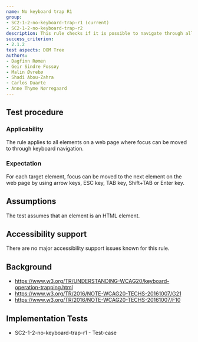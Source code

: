 ```yaml
---
name: No keyboard trap R1
group:
- SC2-1-2-no-keyboard-trap-r1 (current)
- SC2-1-2-no-keyboard-trap-r2
description: This rule checks if it is possible to navigate through all content on a web page using a keyboard without becoming trapped in any element or group of elements.
success_criterion: 
- 2.1.2
test aspects: DOM Tree
authors:
- Dagfinn Rømen
- Geir Sindre Fossøy
- Malin Øvrebø
- Shadi Abou-Zahra
- Carlos Duarte
- Anne Thyme Nørregaard
---
```


## Test procedure
### Applicability
The rule applies to all elements on a web page where focus can be moved to through keyboard navigation.

### Expectation
For each target element, focus can be moved to the next element on the web page by using arrow keys, ESC key, TAB key, Shift+TAB or Enter key.

## Assumptions
The test assumes that an element is an HTML element.

## Accessibility support
There are no major accessibility support issues known for this rule.

## Background
- https://www.w3.org/TR/UNDERSTANDING-WCAG20/keyboard-operation-trapping.html
- https://www.w3.org/TR/2016/NOTE-WCAG20-TECHS-20161007/G21
- https://www.w3.org/TR/2016/NOTE-WCAG20-TECHS-20161007/F10

## Implementation Tests
- SC2-1-2-no-keyboard-trap-r1 - Test-case
